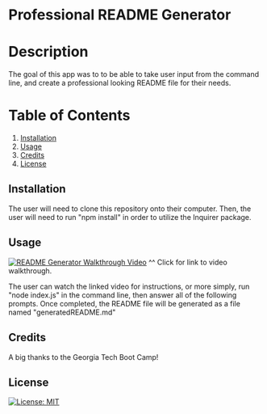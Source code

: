 # Professional README Generator
      
# Description
The goal of this app was to to be able to take user input from the command line, and create a professional looking README file for their needs.
# Table of Contents
1. [Installation](#installation)
2. [Usage](#usage)
3. [Credits](#credits)
4. [License](#license)

## Installation <a name="installation"></a>
The user will need to clone this repository onto their computer.  Then, the user will need to run "npm install" in order to utilize the Inquirer package.
## Usage <a name="usage"></a>
[![README Generator Walkthrough Video](http://img.youtube.com/vi/VRLtNm7agUg/0.jpg)](http://www.youtube.com/watch?v=VRLtNm7agUg "README Generator Walkthrough Video")
^^ Click for link to video walkthrough.

The user can watch the linked video for instructions, or more simply, run "node index.js" in the command line, then answer all of the following prompts.  Once completed, the README file will be generated as a file named "generatedREADME.md"
## Credits <a name="credits"></a>
A big thanks to the Georgia Tech Boot Camp!
## License <a name="license"></a>
[![License: MIT](https://img.shields.io/badge/License-MIT-yellow.svg)](https://opensource.org/licenses/MIT)

